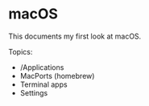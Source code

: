 # macOS

This documents my first look at macOS.

Topics:

* /Applications
* MacPorts (homebrew)
* Terminal apps
* Settings
